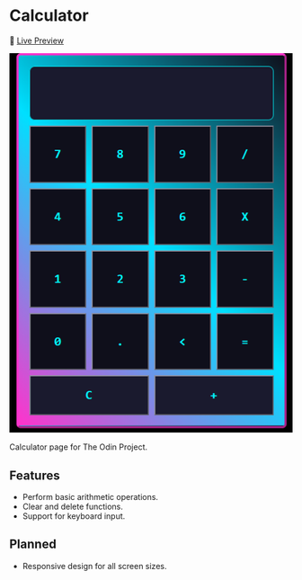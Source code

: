 # Calculator

🧮 [Live Preview](https://stathiskourtis.github.io/Calculator/)

![preview image](images/preview.png)

Calculator page for The Odin Project.

## Features

- Perform basic arithmetic operations.
- Clear and delete functions.
- Support for keyboard input.

## Planned

- Responsive design for all screen sizes.
